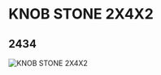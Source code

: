 # KNOB STONE 2X4X2
## 2434
![KNOB STONE 2X4X2](https://lc-www-live-s.legocdn.com/media/bricks/5/2/4142113.jpg)